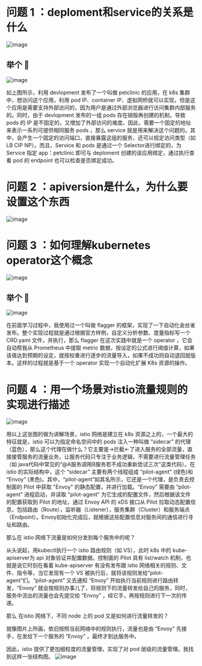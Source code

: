 # 问题 1 ：deploment和service的关系是什么

![image](https://github.com/zyx8629/-ISTIO/blob/main/images/Question-1.jpeg)

## 举个 🌰 

![image](https://github.com/zyx8629/-ISTIO/blob/main/images/%E6%88%AA%E5%B1%8F2020-11-24%20%E4%B8%8A%E5%8D%8810.04.03.png)

   如上图所示，利用 devlopment 发布了一个叫做 petclinic 的应用，在 k8s 集群中，想访问这个应用，利用 pod IP、container IP、虚拟网桥就可以实现，但是这个应用是需要支持外部访问的，因为用户是通过外部浏览器进行访问集群内部服务的。同时，由于 devlopment 发布的一组 pods 存在销毁再创建的机制，导致 pods 的 IP 是不固定的，又增加了外部访问的难度。因此，需要一个固定的地址来表示一系列可提供相同服务 pods ，那么 service 就是用来解决这个问题的。其中，会产生一个固定的访问端口，直接暴露这组的服务，还可以规定访问类型（如 LB CIP NP）。而且，Service 和 pods 是通过一个 Selector进行绑定的，为 Service 指定 app：petclinic 即可与 deploment 创建的该应用绑定，通过执行查看 pod 的 endpoint 也可以检查是否绑定成功。
 
# 问题 2 ：apiversion是什么，为什么要设置这个东西

![image](https://github.com/zyx8629/-ISTIO/blob/main/images/Question-2.png)

# 问题 3 ：如何理解kubernetes operator这个概念

![image](https://github.com/zyx8629/-ISTIO/blob/main/images/Question-3.png)

## 举个 🌰

![image](https://github.com/zyx8629/-ISTIO/blob/main/images/flagger-canary-overview.png)

   在前面学习过程中，我使用过一个叫做 flagger 的框架，实现了一下自动化金丝雀发布。整个实现过程就是通过根据官方样例，自定义分析参数、度量指标写一个 CRD.yaml 文件，并执行，那么 flagger 在这次实践中就是一个 operator ，它会自动帮我从 Prometheus 中提取 metric 数据，按设定的公式进行阈值计算，如果该值达到预期的设定，就按权重进行逐步的流量导入，如果不成功则自动退回就版本。这样的过程就是基于一个 operator 实现一个自动化扩展 K8s 资源的操作。

# 问题 4 ：用一个场景对istio流量规则的实现进行描述 

![image](https://github.com/zyx8629/-ISTIO/blob/main/images/Question-4.png)

   用以上这张图的做为讲解场景，istio 网络是建立在 k8s 资源之上的，一个最大的特征就是，istio 可以为指定命名空间中的 pods 注入一种叫做 “sidecar” 的代理（蓝色），那么这个代理在做什么？它主要是->拦截<-了进入服务的全部流量，直接接管服务的流量业务，让服务代码只专注于业务逻辑，不需要进行流量管理任务（如 java代码中常见的“@A服务调用B服务若不成功重新尝试三次”这类代码）。在 istio 的实际结构中，这个 “sidecar” 主要有两个线程组成 “pilot-agent” (绿色)和 “Envoy” (黑色)。其中，“pilot-agent”如其名所示，它还是一个代理，是负责去控制面的 Pilot 中获取 "Envoy" 的静态配置，并进行加载。“Envoy” 需要由 “pilot-agent” 进程启动，并读取 "pilot-agent" 为它生成的配置文件，然后根据该文件的配置获取到 Pilot 的地址，通过 Envoy API 的 xDS 接口从 Pilot 拉取动态配置信息，包括路由（Route），监听器（Listener），服务集群（Cluster）和服务端点（Endpoint）。Envoy初始化完成后，就根据这些配置信息对服务间的通信进行寻址和路由。
   
   那么在 istio 网络下流量是如何分发到每个服务中的呢？
   
   从头说起，用kubectl执行一个 istio 路由规则（如 VS），此时 k8s 中的 kube-apiserver为 api 对象验证并配置数据。控制面的 Pilot 具有 list/watch 机制，也就是说它时刻在看着 kube-apiserver 有没有发布跟 istio 网络相关的规则、文件、指令等，当它发现有一个 VS 被执行后，就将该规则发给“pilot-agent”们。“pilot-agent” 又去通知 “Envoy” 开始执行当前规则进行路由转发，“Envoy” 就会按规则办事儿了，将规则下的流量转发给自己的服务，同时，服务中流出的流量也会先提交给 “Envoy” ，经它手，再按规则进行下一次的传递。
   
  那么 在istio 网络下，不同 node 上的 pod 又是如何进行流量转发的？
  
  就像图片上所画，依旧按照当前网络中的规则执行，流量也是由 “Envoy” 先接手，在发给下一个服务的 “Envoy” ，最终才到达服务中。
  
  因此，istio 提供了更加细粒度的流量管理，实现了对 pod 层级的流量管理。我找到这样一张结构图。
  ![image](https://github.com/zyx8629/-ISTIO/blob/main/images/mesh.jpeg)
  
 
   
   
